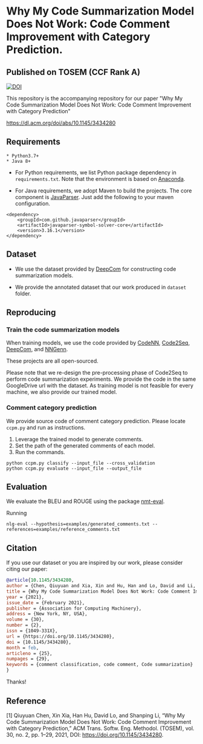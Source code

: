 # Why My Code Summarization Model Does Not Work: Code Comment Improvement with Category Prediction. 
## Published on TOSEM (CCF Rank A) 
[![DOI](https://zenodo.org/badge/DOI/10.5281/zenodo.4133474.svg)](https://doi.org/10.5281/zenodo.4133474)

This repository is the accompanying repository for our paper "Why My Code Summarization Model Does Not Work: Code Comment Improvement with Category Prediction"

https://dl.acm.org/doi/abs/10.1145/3434280

## Requirements
```
* Python3.7+
* Java 8+
```

* For Python requirements, we list Python package dependency in `requirements.txt`. Note that the environment is based on [Anaconda](https://www.anaconda.com/).


* For Java requirements, we adopt Maven to build the projects. The core component is [JavaParser](https://github.com/javaparser/javaparser). Just add the following to your maven configuration.

```
<dependency>
    <groupId>com.github.javaparser</groupId>
    <artifactId>javaparser-symbol-solver-core</artifactId>
    <version>3.16.1</version>
</dependency>
```

## Dataset

* We use the dataset provided by [DeepCom](https://github.com/tech-srl/code2seq) for constructing code summarization models.

* We provide the annotated dataset that our work produced in `dataset` folder.

## Reproducing

### Train the code summarization models
When training models, we use the code provided by [CodeNN](https://github.com/sriniiyer/codenn), [Code2Seq](https://github.com/tech-srl/code2seq), [DeepCom](https://github.com/xing-hu/EMSE-DeepCom), and [NNGenn](https://github.com/Tbabm/nngen).

These projects are all open-sourced.

Please note that we re-design the pre-processing phase of Code2Seq to perform code summarization experiments. We provide the code in the same GoogleDrive url with the dataset. As training model is not feasible for every machine, we also provide our trained model.


### Comment category prediction
We provide source code of comment category prediction. Please locate `ccpm.py` and run as instructions.
1. Leverage the trained model to generate comments.
2. Set the path of the generated comments of each model.
3. Run the commands.
```
python ccpm.py classify --input_file --cross_validation
python ccpm.py evaluate --input_file --output_file
```

## Evaluation
We evaluate the BLEU and ROUGE using the package [nmt-eval](https://github.com/Maluuba/nlg-eval).

Running
```
nlg-eval --hypothesis=examples/generated_comments.txt --references=examples/reference_comments.txt
```


## Citation
If you use our dataset or you are inspired by our work, please consider citing our paper:

```bib
@article{10.1145/3434280,
author = {Chen, Qiuyuan and Xia, Xin and Hu, Han and Lo, David and Li, Shanping},
title = {Why My Code Summarization Model Does Not Work: Code Comment Improvement with Category Prediction},
year = {2021},
issue_date = {February 2021},
publisher = {Association for Computing Machinery},
address = {New York, NY, USA},
volume = {30},
number = {2},
issn = {1049-331X},
url = {https://doi.org/10.1145/3434280},
doi = {10.1145/3434280},
month = feb,
articleno = {25},
numpages = {29},
keywords = {comment classification, code comment, Code summarization}
}
```

Thanks!

## Reference

[1] Qiuyuan Chen, Xin Xia, Han Hu, David Lo, and Shanping Li, “Why My Code Summarization Model Does Not Work: Code Comment Improvement with Category Prediction,” ACM Trans. Softw. Eng. Methodol. (TOSEM), vol. 30, no. 2, pp. 1–29, 2021, DOI: https://doi.org/10.1145/3434280.

